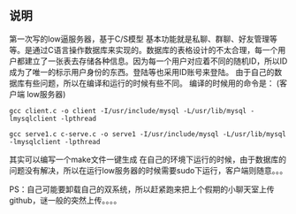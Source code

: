 ## 说明
第一次写的low逼服务器，基于C/S模型
基本功能就是私聊、群聊、好友管理等等。是通过C语言操作数据库来实现的。数据库的表格设计的不太合理，每一个用户都建立了一张表去存储各种信息。因为每一个用户对应着不同的随机ID，所以ID成为了唯一的标示用户身份的东西。登陆等也采用ID账号来登陆。
由于自己的数据库有些问题，所以在编译和运行的时候有些不同。
编译的时候用的命令是：
(客户端 low服务器)
```
gcc client.c -o client -I/usr/include/mysql -L/usr/lib/mysql -lmysqlclient -lpthread

gcc serve1.c c-serve.c -o serve1 -I/usr/include/mysql -L/usr/lib/mysql -lmysqlclient -lpthread
```
其实可以编写一个make文件一键生成
在自己的环境下运行的时候，由于数据库的问题没有解决，所以在运行low服务器的时候需要sudo下运行，客户端则随意。。。

PS：自己可能要卸载自己的双系统，所以赶紧跑来把上个假期的小聊天室上传github，谜一般的突然上传。。。。
